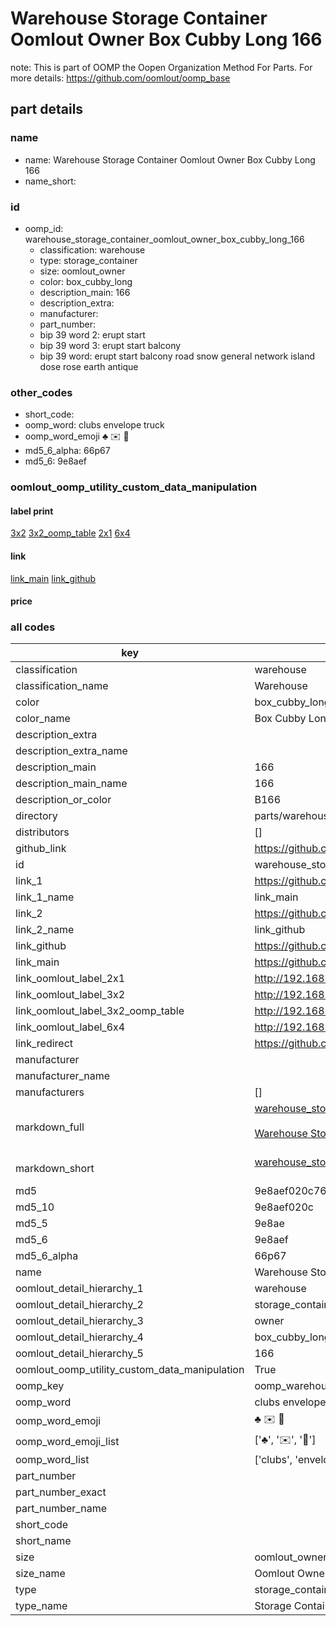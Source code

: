 # Warehouse Storage Container Oomlout Owner Box Cubby Long 166  

note: This is part of OOMP the Oopen Organization Method For Parts. For more details: https://github.com/oomlout/oomp_base

##  part details
  







### name
* name: Warehouse Storage Container Oomlout Owner Box Cubby Long 166
* name_short: 
### id
* oomp_id: warehouse_storage_container_oomlout_owner_box_cubby_long_166
  * classification: warehouse
  * type: storage_container
  * size: oomlout_owner
  * color: box_cubby_long
  * description_main: 166
  * description_extra: 
  * manufacturer: 
  * part_number: 
  * bip 39 word 2: erupt start
  * bip 39 word 3: erupt start balcony
  * bip 39 word: erupt start balcony road snow general network island dose rose earth antique

### other_codes
* short_code: 
* oomp_word: clubs envelope truck
* oomp_word_emoji :clubs: :envelope: :truck:
* md5_6_alpha: 66p67
* md5_6: 9e8aef






### oomlout_oomp_utility_custom_data_manipulation
#### label print
[3x2](http://192.168.1.245:1112/?label=oomp%2066p67)
[3x2_oomp_table](http://192.168.1.108:1112/?label=oomp%2066p67)
[2x1](http://192.168.1.242:1112/?label=oomp%2066p67)
[6x4](http://192.168.1.55:1112/?label=oomp%2066p67)    

#### link

[link_main](https://github.com/oomlout/oomlout_oomp_version_1_messy/tree/main/parts/warehouse_storage_container_oomlout_owner_box_cubby_long_166) [link_github](https://github.com/oomlout/oomlout_oomp_version_1_messy/tree/main/parts/warehouse_storage_container_oomlout_owner_box_cubby_long_166)                             

#### price







### all codes 
| key | value |  
| --- | --- |  
| classification | warehouse |  
| classification_name | Warehouse |  
| color | box_cubby_long |  
| color_name | Box Cubby Long |  
| description_extra |  |  
| description_extra_name |  |  
| description_main | 166 |  
| description_main_name | 166 |  
| description_or_color | B166 |  
| directory | parts/warehouse_storage_container_oomlout_owner_box_cubby_long_166 |  
| distributors | [] |  
| github_link | https://github.com/oomlout/oomlout_oomp_part_src/tree/main/parts/warehouse_storage_container_oomlout_owner_box_cubby_long_166 |  
| id | warehouse_storage_container_oomlout_owner_box_cubby_long_166 |  
| link_1 | https://github.com/oomlout/oomlout_oomp_version_1_messy/tree/main/parts/warehouse_storage_container_oomlout_owner_box_cubby_long_166 |  
| link_1_name | link_main |  
| link_2 | https://github.com/oomlout/oomlout_oomp_version_1_messy/tree/main/parts/warehouse_storage_container_oomlout_owner_box_cubby_long_166 |  
| link_2_name | link_github |  
| link_github | https://github.com/oomlout/oomlout_oomp_version_1_messy/tree/main/parts/warehouse_storage_container_oomlout_owner_box_cubby_long_166 |  
| link_main | https://github.com/oomlout/oomlout_oomp_version_1_messy/tree/main/parts/warehouse_storage_container_oomlout_owner_box_cubby_long_166 |  
| link_oomlout_label_2x1 | http://192.168.1.242:1112/?label=oomp%2066p67 |  
| link_oomlout_label_3x2 | http://192.168.1.245:1112/?label=oomp%2066p67 |  
| link_oomlout_label_3x2_oomp_table | http://192.168.1.108:1112/?label=oomp%2066p67 |  
| link_oomlout_label_6x4 | http://192.168.1.55:1112/?label=oomp%2066p67 |  
| link_redirect | https://github.com/oomlout/oomlout_oomp_version_1_messy/tree/main/parts/warehouse_storage_container_oomlout_owner_box_cubby_long_166 |  
| manufacturer |  |  
| manufacturer_name |  |  
| manufacturers | [] |  
| markdown_full | [warehouse_storage_container_oomlout_owner_box_cubby_long_166](none)<br>[](none)<br>[Warehouse Storage Container Oomlout Owner Box Cubby Long 166](none)<br><br> |  
| markdown_short | [warehouse_storage_container_oomlout_owner_box_cubby_long_166](none)<br><br> |  
| md5 | 9e8aef020c7672998366cbae23b52a67 |  
| md5_10 | 9e8aef020c |  
| md5_5 | 9e8ae |  
| md5_6 | 9e8aef |  
| md5_6_alpha | 66p67 |  
| name | Warehouse Storage Container Oomlout Owner Box Cubby Long 166 |  
| oomlout_detail_hierarchy_1 | warehouse |  
| oomlout_detail_hierarchy_2 | storage_container |  
| oomlout_detail_hierarchy_3 | owner |  
| oomlout_detail_hierarchy_4 | box_cubby_long |  
| oomlout_detail_hierarchy_5 | 166 |  
| oomlout_oomp_utility_custom_data_manipulation | True |  
| oomp_key | oomp_warehouse_storage_container_oomlout_owner_box_cubby_long_166 |  
| oomp_word | clubs envelope truck |  
| oomp_word_emoji | :clubs: :envelope: :truck: |  
| oomp_word_emoji_list | [':clubs:', ':envelope:', ':truck:'] |  
| oomp_word_list | ['clubs', 'envelope', 'truck'] |  
| part_number |  |  
| part_number_exact |  |  
| part_number_name |  |  
| short_code |  |  
| short_name |  |  
| size | oomlout_owner |  
| size_name | Oomlout Owner |  
| type | storage_container |  
| type_name | Storage Container |  
